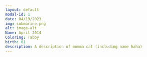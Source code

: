 ```yaml
---
layout: default
modal-id: 1
date: 04/19/2023
img: submarine.png
alt: image-alt
Name: April 2014
Coloring: Tabby
birth: 01
description: A description of momma cat (including name haha)
---
```

